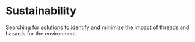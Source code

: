 # Sustainability
Searching for solutions to identify and minimize the impact of threads and hazards for the environment 
